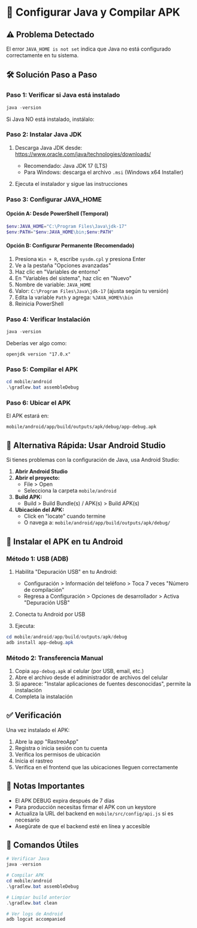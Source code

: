 # 🔧 Configurar Java y Compilar APK

## ⚠️ Problema Detectado

El error `JAVA_HOME is not set` indica que Java no está configurado correctamente en tu sistema.

## 🛠️ Solución Paso a Paso

### Paso 1: Verificar si Java está instalado

```powershell
java -version
```

Si Java NO está instalado, instálalo:

### Paso 2: Instalar Java JDK

1. Descarga Java JDK desde: https://www.oracle.com/java/technologies/downloads/
   - Recomendado: Java JDK 17 (LTS)
   - Para Windows: descarga el archivo `.msi` (Windows x64 Installer)

2. Ejecuta el instalador y sigue las instrucciones

### Paso 3: Configurar JAVA_HOME

#### Opción A: Desde PowerShell (Temporal)

```powershell
$env:JAVA_HOME="C:\Program Files\Java\jdk-17"
$env:PATH="$env:JAVA_HOME\bin;$env:PATH"
```

#### Opción B: Configurar Permanente (Recomendado)

1. Presiona `Win + R`, escribe `sysdm.cpl` y presiona Enter
2. Ve a la pestaña "Opciones avanzadas"
3. Haz clic en "Variables de entorno"
4. En "Variables del sistema", haz clic en "Nuevo"
5. Nombre de variable: `JAVA_HOME`
6. Valor: `C:\Program Files\Java\jdk-17` (ajusta según tu versión)
7. Edita la variable `Path` y agrega: `%JAVA_HOME%\bin`
8. Reinicia PowerShell

### Paso 4: Verificar Instalación

```powershell
java -version
```

Deberías ver algo como:
```
openjdk version "17.0.x"
```

### Paso 5: Compilar el APK

```powershell
cd mobile/android
.\gradlew.bat assembleDebug
```

### Paso 6: Ubicar el APK

El APK estará en:
```
mobile/android/app/build/outputs/apk/debug/app-debug.apk
```

## 🚀 Alternativa Rápida: Usar Android Studio

Si tienes problemas con la configuración de Java, usa Android Studio:

1. **Abrir Android Studio**
2. **Abrir el proyecto:**
   - File > Open
   - Selecciona la carpeta `mobile/android`
3. **Build APK:**
   - Build > Build Bundle(s) / APK(s) > Build APK(s)
4. **Ubicación del APK:**
   - Click en "locate" cuando termine
   - O navega a: `mobile/android/app/build/outputs/apk/debug/`

## 📱 Instalar el APK en tu Android

### Método 1: USB (ADB)

1. Habilita "Depuración USB" en tu Android:
   - Configuración > Información del teléfono > Toca 7 veces "Número de compilación"
   - Regresa a Configuración > Opciones de desarrollador > Activa "Depuración USB"

2. Conecta tu Android por USB

3. Ejecuta:
```powershell
cd mobile/android/app/build/outputs/apk/debug
adb install app-debug.apk
```

### Método 2: Transferencia Manual

1. Copia `app-debug.apk` al celular (por USB, email, etc.)
2. Abre el archivo desde el administrador de archivos del celular
3. Si aparece: "Instalar aplicaciones de fuentes desconocidas", permite la instalación
4. Completa la instalación

## ✅ Verificación

Una vez instalado el APK:

1. Abre la app "RastreoApp"
2. Registra o inicia sesión con tu cuenta
3. Verifica los permisos de ubicación
4. Inicia el rastreo
5. Verifica en el frontend que las ubicaciones lleguen correctamente

## 📝 Notas Importantes

- El APK DEBUG expira después de 7 días
- Para producción necesitas firmar el APK con un keystore
- Actualiza la URL del backend en `mobile/src/config/api.js` si es necesario
- Asegúrate de que el backend esté en línea y accesible

## 🔗 Comandos Útiles

```powershell
# Verificar Java
java -version

# Compilar APK
cd mobile/android
.\gradlew.bat assembleDebug

# Limpiar build anterior
.\gradlew.bat clean

# Ver logs de Android
adb logcat accompanied
```


